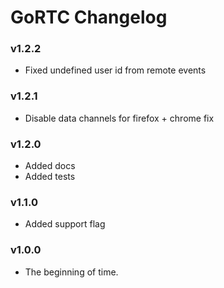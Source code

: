 # GoRTC Changelog

### v1.2.2

- Fixed undefined user id from remote events

### v1.2.1

- Disable data channels for firefox + chrome fix

### v1.2.0

- Added docs
- Added tests

### v1.1.0

- Added support flag

### v1.0.0

- The beginning of time.
